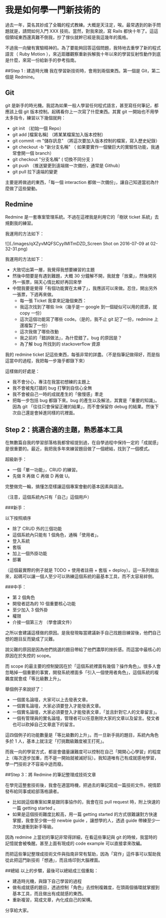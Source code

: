 # 我是如何學一門新技術的


過去一年，莫名其妙成了全職的程式教練。大概是天注定，唉。最常遇到的新手問題就是，請問如何入門 XXX 技術。當然，對我來說，寫 Rails 都快十年了。這這個領域東西還真難不倒我，抄了傢伙就幹已經是我這幾年的風格。

不過我一向蠻有實驗精神的。為了要能夠回答這個問題，我特地去重學了新的程式語言（ Ruby Motion ），來近距離觀察重新拆解我十年以來的學習反射性動作到底是什麼，來寫一份給新手的參考指南。

##Step 1 : 建造時光機
我在學習新技術時，會用到兩個東西。第一個是 Git，第二個是 Redmine。

## Git
git 是新手的時光機。我認為如果一般人學習任何程式語言，甚至寫任何筆記，都應該上個 git 版本控制。起碼看你上一次寫了什麼東西。其實 git 一開始也不用學太多指令，練習以下幾個就夠：

- git init （初始一個 Repo）
- git add [檔案名稱] （將某某檔案加入版本控制）
- git commit -m "儲存訊息" （將這次要加入版本控制的檔案，寫入歷史紀錄）
- git checkout -b "新分支名稱" （ 如果要實作一個蠻巨大的實驗性功能，我通常會開一個 branch）
- git checkout "分支名稱" ( 切換不同分支 ）
- git push （推送變更到遠端做一次備份，通常是 Github）
- git pull 拉下遠端的變更


主要是將做過的東西，「每一個 interaction 都做一次備份」，讓自己知道當初為什麼做了這些變動。

## Redmine

Redmine 是一套專案管理系統。不過在這裡我是利用它的「樹狀 ticket 系統」去規劃我的練習。


我運用的方法如下：

![](./images/qXZyvMQFSCyyIMITmDZD_Screen Shot on 2016-07-09 at 02-32-31.png)


我運用的方法如下：

- 大致切出第一層，我覺得我想要練習的主題
- 然後中間要是有遇到難題，大概 30 分鐘解不開，我就會「放棄」，然後開另外一張票，隔天心情比較好再回來學
- 中間我要是覺得「有個功能實在太棒了」，我應該可以來做。忍住，開出另外一張票，下週再來做。
    - 每一張 Ticket 我拿來記幾個東西：
    - 我這次找到了哪些 link（幾乎是一 google 到一個疑似可以用的資源，就 copy 一份）
    - 這次這個功能寫了哪些 code。（是的，我不止 git 記了一份，redmine 上還複製了一份）
    - 這次我做了哪些改動
    - 我之前的「錯誤做法」，為什麼錯了。bug 的原因是？
    - 為了解 bug 所找到的 stackoverflow 資源


我的 redmine ticket 記這些東西，每張非常的詳盡。（不是指筆記做得好，而是指這當中的過程，我把每一步幾乎都錄下來）

這樣做的好處是：

- 我不會分心，專注在我當初想練的主題上
- 我不會被鬼打牆的 bug 打擊到自信心全無
- 我不會被自己一時的成就產生的「傲慢感」牽走
- 把每一步包括 bug 都錄下來。bug 的產生以及解法，其實是「重要的知識」。因為 git 「往往只會保留正確的結果」，而不會保留你 debug 的結果。然後下次自己還是會掉進同樣的坑裡面。

## Step 2：挑選合適的主題，熟悉基本工具


在無數篇自我的學習部落格我都曾經提到過，在自學過程中保持一定的「成就感」是很重要的。最近，我把我多年來練習題目做了一個總結，找到了一個模式。

超級新手：
- 一個「單一功能」，CRUD 的練習。
- 先做 R 再做 C 再做 D 再做 U。

完整做完一輪，搞懂怎麼樣讓這個專案會動的基本因素與語法。

（注意，這個系統內只有「自己」這個用戶）

###新手：

以下按照順序

- 除了 CRUD 外的三個功能
- 這個系統內只能有 1 個角色，通稱「使用者」。
- 登入系統
- 套版
- 加上一個外掛功能
- 部署

（這個最實際的例子就是 TODO + 使用者註冊 + 套版 + deploy）。這一系列做出來，起碼可以讓一個人至少可以熟練這個系統的最基本工具，而不太容易絆倒。

###中手：
- 第 2 個角色
- 開發者認為的 10 個重要核心功能
- 至少加入 3 個外掛
- 權限
- 介接一個第三方 （學會讀文件）


之所以會建議這樣做的原因。是我發現每當建議新手自己找題目練習後，他們自己想的題目反而變成了災難。

說災難的原因是因為他們挑選的題目帶給了他們濃厚的挫折感。而這當中最核心的原因在於失控的 scope。

而 scope 的最主要的控制變因在於「這個系統裡面有幾個？操作角色」。很多人會忽略掉一個重要的事實，開發系統裡面多「引入一個使用者角色」，這個系統的複雜度就會成「等比級數上升」。

舉個例子來說好了：

- 一個匿名論壇，大家可以上去發表文章。
- 一個實名論壇，大家必須要登入才能發表文章。
- 一個實名論壇，大家必須要登入才能發表文章，「並且針對它人的文章留言」。
- 一個有管理員的實名論壇，管理者可以任意刪除大家的文章以及留言。發文者也可以砍掉自己文章底下的留言。

這四個例子的功能數量是「等比級數的上升」。而一旦新手挑的題目，系統內角色多於 1 人，基本上就注定「打挑戰級難度被王打死」。

而我一向的學習方式，都是會儘量讓難度可以控制在自己「開開心心學習」的程度上（每次逐步加重，而不是一開始就被滅好玩）。我知道唯有己有成就感地學習，學一門技術才不容易中途而廢。

##Step 3：將 Redmine 的筆記整理成技術文章


在學完這整套技術後，我會在適當時機，把過去的筆記寫成一篇技術文件。視情節發布給同事或給部落格讀者。

- 比如說這個專案如果是跟同事協作的，我會在拉 pull request 時，附上快速的一篇 getting started 。
- 如果是這個技術難度比較高，用一篇 getting started 的方式很難讓對方快速掌握，我會至少做一份 newbie guide ，讓想學的人，透過 guide 帶練至少一次快速衝到新手等級。

因為 redmine 上當初的筆記非常得詳細，在看這些筆記與 git 的時候，我當時的記憶就會被喚醒。甚至上面有現成的 code example 可以直接拿來改編。

而把這些筆記整理成技術文件與指南非常有幫助，因為「寫作」這件事可以幫助我從此把這門新技術「想通」，而且烙印到大腦裡面。


##總結
以上的步驟，最後可以總結成三個重點：

- 建造時光機，與錄下自己學習的過程
- 做有成就感的題目，透過控制「角色」去控制複雜度，在頭兩個循環就掌握到基本工具，而且做出有成就感的東西。
- 重新複習，寫成文章，內化成自己的架構。

分享給大家。

